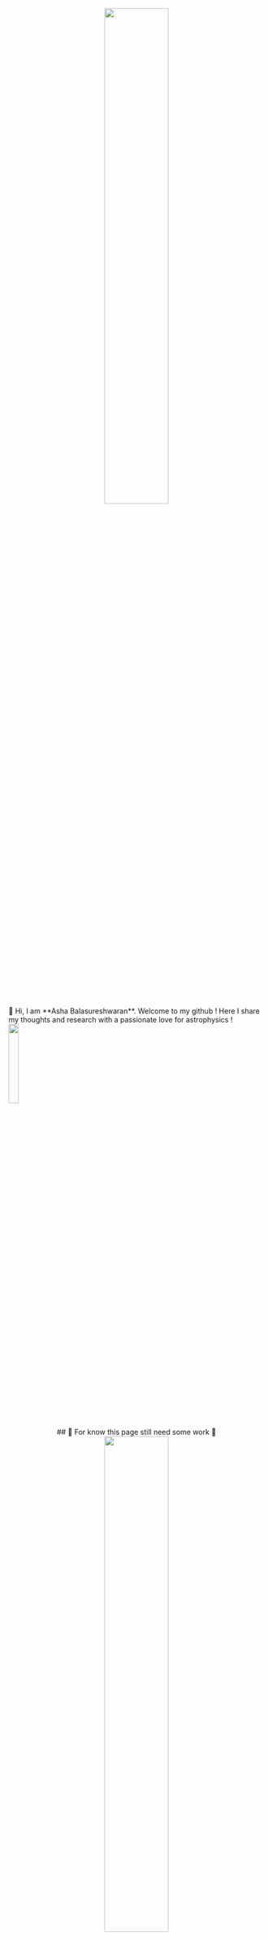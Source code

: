 <p align = "center">
<img src ="https://i.pinimg.com/564x/5c/10/6e/5c106e93b39fb686dd0d5f76a892962f.jpg" width = "50%" height = "50%" />
</p>
👋 Hi, I am **Asha Balasureshwaran**. Welcome to my github ! Here I share my thoughts and research with a passionate love for astrophysics ! <img src ="https://i.pinimg.com/564x/bf/5f/07/bf5f074b8b8ff287ed92141a8a382d7f.jpg" width = "20%" height = "20%" />

<p align = "center">
## 🚧 For know this page still need some work 🚧
<img src = "https://media0.giphy.com/media/v1.Y2lkPTc5MGI3NjExMmd6YmVldm9xOXhscWxyenFkbW4zOHc0bTIyMXlpdGZtdWdvbmZ4ZSZlcD12MV9pbnRlcm5hbF9naWZfYnlfaWQmY3Q9Zw/omHPYZttAVAAw/giphy.webp" width="50%" height = "50%" :>
  <p/>
  
<!---
ashabalasureshwaran/ashabalasureshwaran is a ✨ special ✨ repository because its `README.md` (this file) appears on your GitHub profile.
You can click the Preview link to take a look at your changes.
--->
